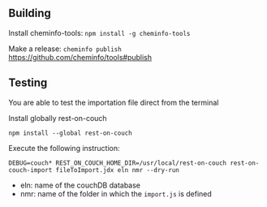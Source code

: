 ## Building

Install cheminfo-tools:
`npm install -g cheminfo-tools`

Make a release:
`cheminfo publish` https://github.com/cheminfo/tools#publish

## Testing

You are able to test the importation file direct from the terminal

Install globally rest-on-couch

`npm install --global rest-on-couch`

Execute the following instruction:

`DEBUG=couch* REST_ON_COUCH_HOME_DIR=/usr/local/rest-on-couch rest-on-couch-import fileToImport.jdx eln nmr --dry-run`

* eln: name of the couchDB database
* nmr: name of the folder in which the `import.js` is defined
